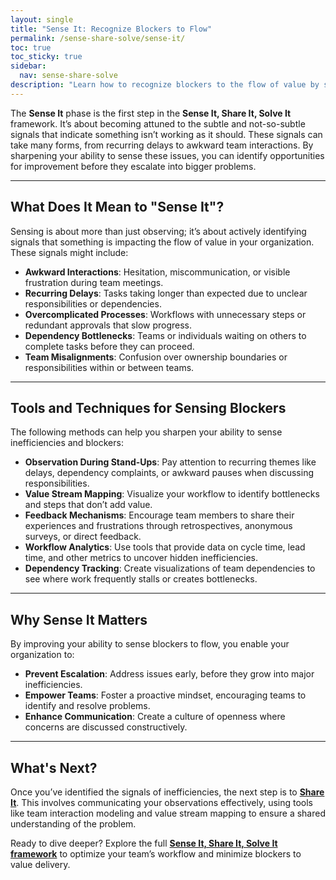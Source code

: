 ```yaml
---
layout: single
title: "Sense It: Recognize Blockers to Flow"
permalink: /sense-share-solve/sense-it/
toc: true
toc_sticky: true
sidebar:
  nav: sense-share-solve
description: "Learn how to recognize blockers to the flow of value by sensing awkward interactions, dependencies, and inefficiencies in your team's workflows."
---
```


The **Sense It** phase is the first step in the **Sense It, Share It, Solve It** framework. It’s about becoming attuned to the subtle and not-so-subtle signals that indicate something isn’t working as it should. These signals can take many forms, from recurring delays to awkward team interactions. By sharpening your ability to sense these issues, you can identify opportunities for improvement before they escalate into bigger problems.

---

## What Does It Mean to "Sense It"?

Sensing is about more than just observing; it’s about actively identifying signals that something is impacting the flow of value in your organization. These signals might include:

- **Awkward Interactions**: Hesitation, miscommunication, or visible frustration during team meetings.
- **Recurring Delays**: Tasks taking longer than expected due to unclear responsibilities or dependencies.
- **Overcomplicated Processes**: Workflows with unnecessary steps or redundant approvals that slow progress.
- **Dependency Bottlenecks**: Teams or individuals waiting on others to complete tasks before they can proceed.
- **Team Misalignments**: Confusion over ownership boundaries or responsibilities within or between teams.

---

## Tools and Techniques for Sensing Blockers

The following methods can help you sharpen your ability to sense inefficiencies and blockers:

- **Observation During Stand-Ups**: Pay attention to recurring themes like delays, dependency complaints, or awkward pauses when discussing responsibilities.
- **Value Stream Mapping**: Visualize your workflow to identify bottlenecks and steps that don’t add value.
- **Feedback Mechanisms**: Encourage team members to share their experiences and frustrations through retrospectives, anonymous surveys, or direct feedback.
- **Workflow Analytics**: Use tools that provide data on cycle time, lead time, and other metrics to uncover hidden inefficiencies.
- **Dependency Tracking**: Create visualizations of team dependencies to see where work frequently stalls or creates bottlenecks.

---

## Why Sense It Matters

By improving your ability to sense blockers to flow, you enable your organization to:

- **Prevent Escalation**: Address issues early, before they grow into major inefficiencies.
- **Empower Teams**: Foster a proactive mindset, encouraging teams to identify and resolve problems.
- **Enhance Communication**: Create a culture of openness where concerns are discussed constructively.

---

## What's Next?

Once you’ve identified the signals of inefficiencies, the next step is to **[Share It](/sense-share-solve/share-it/)**. This involves communicating your observations effectively, using tools like team interaction modeling and value stream mapping to ensure a shared understanding of the problem.

Ready to dive deeper? Explore the full **[Sense It, Share It, Solve It framework](/sense-share-solve/)** to optimize your team’s workflow and minimize blockers to value delivery.

